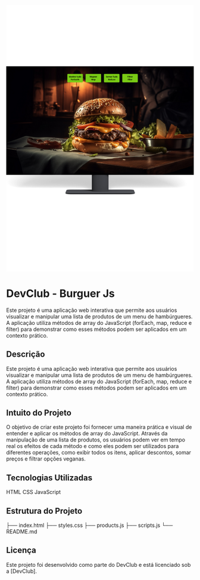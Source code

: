 <img src="hamburgueria.png" />

# DevClub - Burguer Js

Este projeto é uma aplicação web interativa que permite aos usuários visualizar e manipular uma lista de produtos de um menu de hambúrgueres. A aplicação utiliza métodos de array do JavaScript (forEach, map, reduce e filter) para demonstrar como esses métodos podem ser aplicados em um contexto prático.


## Descrição

Este projeto é uma aplicação web interativa que permite aos usuários visualizar e manipular uma lista de produtos de um menu de hambúrgueres. A aplicação utiliza métodos de array do JavaScript (forEach, map, reduce e filter) para demonstrar como esses métodos podem ser aplicados em um contexto prático.
## Intuito do Projeto

O objetivo de criar este projeto foi fornecer uma maneira prática e visual de entender e aplicar os métodos de array do JavaScript. Através da manipulação de uma lista de produtos, os usuários podem ver em tempo real os efeitos de cada método e como eles podem ser utilizados para diferentes operações, como exibir todos os itens, aplicar descontos, somar preços e filtrar opções veganas.
## Tecnologias Utilizadas

HTML
CSS
JavaScript
## Estrutura do Projeto


├── index.html
├── styles.css
├── products.js
├── scripts.js
└── README.md

## Licença

Este projeto foi desenvolvido como parte do DevClub e está licenciado sob a [DevClub].

